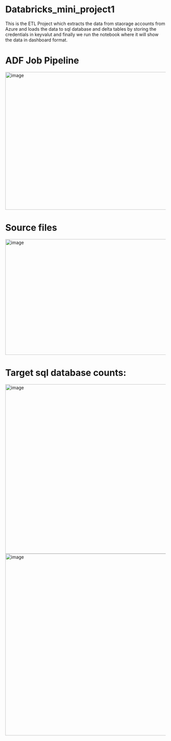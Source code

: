 # Databricks_mini_project1

This is the ETL Project which extracts the data from staorage accounts from Azure and loads the data to sql database and delta tables by storing the credentials in keyvalut and finally we run the notebook where it will show the data in dashboard format.


# ADF Job Pipeline
<img width="934" height="431" alt="image" src="https://github.com/user-attachments/assets/abd160f1-2748-4dbf-aaa5-e05fa6439899" />


# Source files
<img width="637" height="362" alt="image" src="https://github.com/user-attachments/assets/cb94868c-a470-4937-967e-ab3695e3ab12" />

# Target sql database counts:
<img width="1249" height="530" alt="image" src="https://github.com/user-attachments/assets/12af92e1-5bb3-4e5f-89d0-c1a4d724830a" />
<img width="1279" height="569" alt="image" src="https://github.com/user-attachments/assets/eba54cac-f423-4981-8fd3-cbecb54b5faf" />


